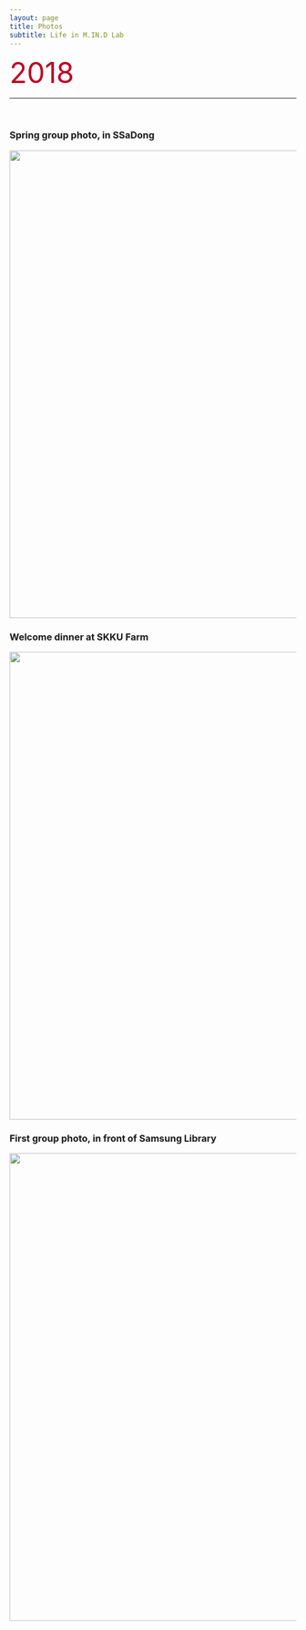 ```yaml
---
layout: page
title: Photos
subtitle: Life in M.IN.D Lab
---
```


<span style="font-size: 50px !important; color: #BD0026;">2018</span>

<hr>  


<br>




### Spring group photo, in SSaDong 
<img src="https://raw.githubusercontent.com/mindlab-skku/mindlab-skku.github.io/master/img/Image uploaded from iOS.jpg" width="820" align="center"/>
  

<br>




  
### Welcome dinner at SKKU Farm
<img src="https://raw.githubusercontent.com/mindlab-skku/mindlab-skku.github.io/master/img/180305_newcomer_welcome_dinner_mokjang.jpeg" width="820" align="center"/>
  

<br>





### First group photo, in front of Samsung Library
<img src="https://raw.githubusercontent.com/mindlab-skku/mindlab-skku.github.io/master/img/group_photo.jpg" width="820" align="center"/>
